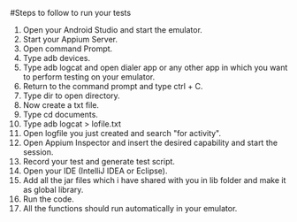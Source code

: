 #Steps to follow to run your tests
1. Open your Android Studio and start the emulator.
2. Start your Appium Server.
3. Open command Prompt.
4. Type adb devices.
5. Type adb logcat and open dialer app or any other app in which you want to perform testing on your emulator.
6. Return to the command prompt and type ctrl + C.
7. Type dir to open directory.
8. Now create a txt file.
9. Type cd documents.
10. Type adb logcat > lofile.txt
11. Open logfile you just created and search "for activity".
12. Open Appium Inspector and insert the desired capability and start the session.
13. Record your test and generate test script.
14. Open your IDE (IntelliJ IDEA or Eclipse).
15. Add all the jar files which i have shared with you in lib folder and make it as global library.
16. Run the code.
17. All the functions should run automatically in your emulator.

